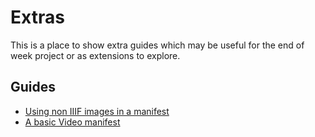 # Extras

This is a place to show extra guides which may be useful for the end of week project or as extensions to explore. 

## Guides

 * [Using non IIIF images in a manifest](https://glenrobson.github.io/iiif_stuff/simple_images/)
 * [A basic Video manifest](AVExample.md)
